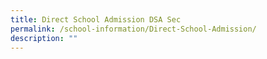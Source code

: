 ```yaml
---
title: Direct School Admission DSA Sec
permalink: /school-information/Direct-School-Admission/
description: ""
---
```

